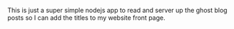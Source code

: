 This is just a super simple nodejs app to read and server up the ghost blog posts so  I can add the titles to my website front page.
